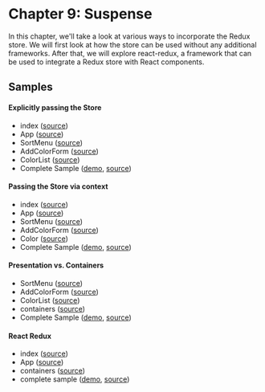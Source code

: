 # Chapter 9: Suspense

In this chapter, we'll take a look at various ways to incorporate the Redux store. We will first look at how
the store can be used without any additional frameworks. After that, we will explore react-redux, a framework that
can be used to integrate a Redux store with React components.

## Samples

#### Explicitly passing the Store

- index ([source](https://github.com/MoonHighway/learning-react/blob/master/chapter-09/color-organizer-explicit/src/index.js))
- App ([source](https://github.com/MoonHighway/learning-react/blob/master/chapter-09/color-organizer-explicit/src/components/App.js))
- SortMenu ([source](https://github.com/MoonHighway/learning-react/blob/master/chapter-09/color-organizer-explicit/src/components/SortMenu.js))
- AddColorForm ([source](https://github.com/MoonHighway/learning-react/blob/master/chapter-09/color-organizer-explicit/src/components/AddColorForm.js))
- ColorList ([source](https://github.com/MoonHighway/learning-react/blob/master/chapter-09/color-organizer-explicit/src/components/ColorList.js))
- Complete Sample ([demo](https://rawgit.com/MoonHighway/learning-react/master/chapter-09/color-organizer-explicit/dist/index.html),
  [source](https://github.com/MoonHighway/learning-react/blob/master/chapter-09/color-organizer-explicit))

#### Passing the Store via context

- index ([source](https://github.com/MoonHighway/learning-react/blob/master/chapter-09/color-organizer-context/src/index.js))
- App ([source](https://github.com/MoonHighway/learning-react/blob/master/chapter-09/color-organizer-context/src/components/App.js))
- SortMenu ([source](https://github.com/MoonHighway/learning-react/blob/master/chapter-09/color-organizer-context/src/components/SortMenu.js))
- AddColorForm ([source](https://github.com/MoonHighway/learning-react/blob/master/chapter-09/color-organizer-context/src/components/AddColorForm.js))
- Color ([source](https://github.com/MoonHighway/learning-react/blob/master/chapter-09/color-organizer-context/src/components/Color.js))
- Complete Sample ([demo](https://rawgit.com/MoonHighway/learning-react/master/chapter-09/color-organizer-context/dist/index.html),
  [source](https://github.com/MoonHighway/learning-react/blob/master/chapter-09/color-organizer-context))

#### Presentation vs. Containers

- SortMenu ([source](https://github.com/MoonHighway/learning-react/blob/master/chapter-09/color-organizer-containers/src/components/ui/SortMenu.js))
- AddColorForm ([source](https://github.com/MoonHighway/learning-react/blob/master/chapter-09/color-organizer-containers/src/components/ui/AddColorForm.js))
- ColorList ([source](https://github.com/MoonHighway/learning-react/blob/master/chapter-09/color-organizer-containers/src/components/ui/ColorList.js))
- containers ([source](https://github.com/MoonHighway/learning-react/blob/master/chapter-09/color-organizer-containers/src/components/containers.js))
- Complete Sample ([demo](https://rawgit.com/MoonHighway/learning-react/master/chapter-09/color-organizer-containers/dist/index.html),
  [source](https://github.com/MoonHighway/learning-react/blob/master/chapter-09/color-organizer-containers))

#### React Redux

- index ([source](https://github.com/MoonHighway/learning-react/blob/master/chapter-09/color-organizer/src/index.js))
- App ([source](https://github.com/MoonHighway/learning-react/blob/master/chapter-09/color-organizer/src/components/App.js))
- containers ([source](https://github.com/MoonHighway/learning-react/blob/master/chapter-09/color-organizer/src/components/containers.js))
- complete sample ([demo](https://rawgit.com/MoonHighway/learning-react/master/chapter-09/color-organizer/dist/index.html),
  [source](https://github.com/MoonHighway/learning-react/blob/master/chapter-09/color-organizer/))

